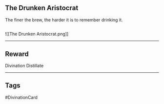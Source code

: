 ## The Drunken Aristocrat
The finer the brew, the harder it is to remember drinking it.
## 
![[The Drunken Aristocrat.png]]

---
## Reward
Divination Distillate

---
## Tags
#DivinationCard